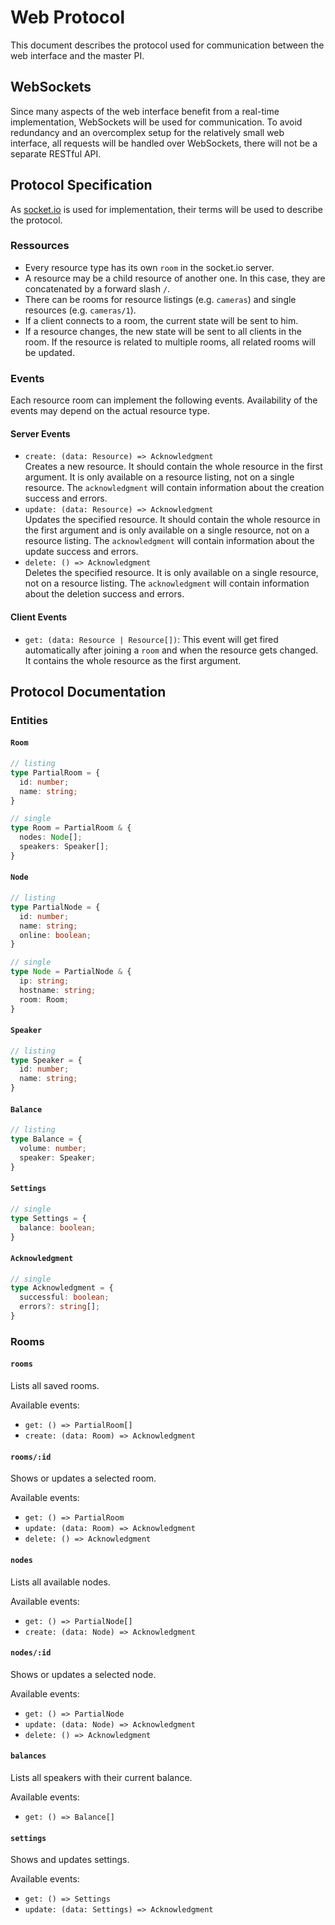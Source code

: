 # Web Protocol

This document describes the protocol used for communication between the web interface and the master PI.

## WebSockets

Since many aspects of the web interface benefit from a real-time implementation, WebSockets will be used for communication.
To avoid redundancy and an overcomplex setup for the relatively small web interface, all requests will be handled over WebSockets, there will not be a separate RESTful API.

## Protocol Specification

As [socket.io](https://socket.io/) is used for implementation, their terms will be used to describe the protocol.

### Ressources

- Every resource type has its own `room` in the socket.io server.
- A resource may be a child resource of another one. In this case, they are concatenated by a forward slash `/`.
- There can be rooms for resource listings (e.g. `cameras`) and single resources (e.g. `cameras/1`).
- If a client connects to a room, the current state will be sent to him.
- If a resource changes, the new state will be sent to all clients in the room. If the resource is related to multiple rooms, all related rooms will be updated.

### Events

Each resource room can implement the following events.
Availability of the events may depend on the actual resource type.

#### Server Events

- `create: (data: Resource) => Acknowledgment`<br>
Creates a new resource. It should contain the whole resource in the first argument. It is only available on a resource listing, not on a single resource. The `acknowledgment` will contain information about the creation success and errors.
- `update: (data: Resource) => Acknowledgment`<br>
Updates the specified resource. It should contain the whole resource in the first argument and is only available on a single resource, not on a resource listing. The `acknowledgment` will contain information about the update success and errors.
- `delete: () => Acknowledgment`<br>
Deletes the specified resource. It is only available on a single resource, not on a resource listing. The `acknowledgment` will contain information about the deletion success and errors.

#### Client Events

- `get: (data: Resource | Resource[])`: This event will get fired automatically after joining a `room` and when the resource gets changed. It contains the whole resource as the first argument.

## Protocol Documentation

### Entities

#### `Room`

```typescript
// listing
type PartialRoom = {
  id: number;
  name: string;
}

// single
type Room = PartialRoom & {
  nodes: Node[];
  speakers: Speaker[];
}
```

#### `Node`

```typescript
// listing
type PartialNode = {
  id: number;
  name: string;
  online: boolean;
}

// single
type Node = PartialNode & {
  ip: string;
  hostname: string;
  room: Room;
}
```

#### `Speaker`

```typescript
// listing
type Speaker = {
  id: number;
  name: string;
}
```

#### `Balance`

```typescript
// listing
type Balance = {
  volume: number;
  speaker: Speaker;
}
```

#### `Settings`

```typescript
// single
type Settings = {
  balance: boolean;
}
```

#### `Acknowledgment`

```typescript
// single
type Acknowledgment = {
  successful: boolean;
  errors?: string[];
}
```

### Rooms

#### `rooms`

Lists all saved rooms.

Available events:
- `get: () => PartialRoom[]`
- `create: (data: Room) => Acknowledgment`

#### `rooms/:id`

Shows or updates a selected room.

Available events:
- `get: () => PartialRoom`
- `update: (data: Room) => Acknowledgment`
- `delete: () => Acknowledgment`

#### `nodes`

Lists all available nodes.

Available events:
- `get: () => PartialNode[]`
- `create: (data: Node) => Acknowledgment`

#### `nodes/:id`

Shows or updates a selected node.

Available events:
- `get: () => PartialNode`
- `update: (data: Node) => Acknowledgment`
- `delete: () => Acknowledgment`

#### `balances`

Lists all speakers with their current balance.

Available events:
- `get: () => Balance[]`

#### `settings`

Shows and updates settings.

Available events:
- `get: () => Settings`
- `update: (data: Settings) => Acknowledgment`
